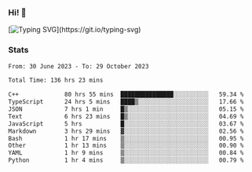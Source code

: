 ### Hi!  👋

[![Typing SVG](https://readme-typing-svg.herokuapp.com?font=Fira+Code&pause=1000&width=435&lines=Hello!+I'm+Texiwustion.)](https://git.io/typing-svg)

### Stats

<!--START_SECTION:waka-->

```txt
From: 30 June 2023 - To: 29 October 2023

Total Time: 136 hrs 23 mins

C++             80 hrs 55 mins  ███████████████░░░░░░░░░░   59.34 %
TypeScript      24 hrs 5 mins   ████▒░░░░░░░░░░░░░░░░░░░░   17.66 %
JSON            7 hrs 1 min     █▒░░░░░░░░░░░░░░░░░░░░░░░   05.15 %
Text            6 hrs 23 mins   █▒░░░░░░░░░░░░░░░░░░░░░░░   04.69 %
JavaScript      5 hrs           █░░░░░░░░░░░░░░░░░░░░░░░░   03.67 %
Markdown        3 hrs 29 mins   ▓░░░░░░░░░░░░░░░░░░░░░░░░   02.56 %
Bash            1 hr 17 mins    ▒░░░░░░░░░░░░░░░░░░░░░░░░   00.95 %
Other           1 hr 13 mins    ▒░░░░░░░░░░░░░░░░░░░░░░░░   00.90 %
YAML            1 hr 9 mins     ▒░░░░░░░░░░░░░░░░░░░░░░░░   00.84 %
Python          1 hr 4 mins     ▒░░░░░░░░░░░░░░░░░░░░░░░░   00.79 %
```

<!--END_SECTION:waka-->
